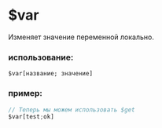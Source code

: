 # $var
Изменяет значение переменной локально.

### использование:
```
$var[название; значение]
```
### пример:
```js
// Теперь мы можем использовать $get
$var[test;ok]
```

